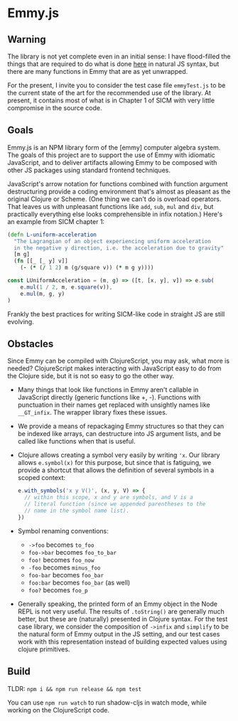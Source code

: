 
# Emmy.js

## Warning

The library is not yet complete even in an initial sense: I have
flood-filled the things that are required to do what is
done [here](https://kloimhardt.github.io/blog/html/sicmutils-as-js-book-part1.html)
in natural JS syntax, but there are many functions in Emmy that are
as yet unwrapped.

For the present, I invite you to consider the test case file `emmyTest.js`
to be the current state of the art for the recommended use of the library.
At present, it contains most of what is in Chapter 1 of SICM with very
little compromise in the source code.

## Goals

Emmy.js is an NPM library form of the [emmy] computer algebra system.
The goals of this project are to support the use of Emmy with
idiomatic JavaScript, and to deliver artifacts allowing Emmy to
be composed with other JS packages using standard frontend techniques.

JavaScript's arrow notation for functions combined with function
argument destructuring provide a coding environment that's almost
as pleasant as the original Clojure or Scheme. (One thing we can't
do is overload operators. That leaves us with unpleasant functions
like `add`, `sub`, `mul` and `div`, but practically everything
else looks comprehensible in infix notation.) Here's an example from
SICM chapter 1:

```clojure
(defn L-uniform-acceleration
  "The Lagrangian of an object experiencing uniform acceleration
  in the negative y direction, i.e. the acceleration due to gravity"
  [m g]
  (fn [[_ [_ y] v]]
    (- (* (/ 1 2) m (g/square v)) (* m g y))))
```

```js
const LUniformAcceleration = (m, g) => ([t, [x, y], v]) => e.sub(
    e.mul(1 / 2, m, e.square(v)),
    e.mul(m, g, y)
)
```

Frankly the best practices for writing SICM-like code in straight
JS are still evolving.

## Obstacles

Since Emmy can be compiled with ClojureScript, you may ask, what more
is needed? ClojureScript makes interacting with JavaScript easy to do
from the Clojure side, but it is not so easy to go the other way.

- Many things that look like functions in Emmy aren't callable in
  JavaScript directly (generic functions like +, -). Functions with
  punctuation in their names get replaced with unsightly names like
  `__GT_infix`. The wrapper library fixes these issues.

- We provide a means of repackaging Emmy structures so that they can
  be indexed like arrays, can destructure into JS argument lists, and
  be called like functions when that is useful.

- Clojure allows creating a symbol very easily by writing `'x`.
  Our library allows `e.symbol(x)` for this purpose, but since that
  is fatiguing, we provide a shortcut that allows the definition
  of several symbols in a scoped context:

  ```js
  e.with_symbols('x y V()', (x, y, V) => {
    // within this scope, x and y are symbols, and V is a
    // literal function (since we appended parentheses to the
    // name in the symbol name list).
  })
  ```
- Symbol renaming conventions:

  - `->foo` becomes `to_foo`
  - `foo->bar` becomes `foo_to_bar`
  - `foo!` becomes `foo_now`
  - `-foo` becomes `minus_foo`
  - `foo-bar` becomes `foo_bar`
  - `foo:bar` becomes `foo_bar` (as well)
  - `foo?` becomes `foo_p`

- Generally speaking, the printed form of an Emmy object in the Node
  REPL is not very useful. The results of `.toString()` are generally
  much better, but these are (naturally) presented in Clojure syntax.
  For the test case library, we consider the composition of `->infix`
  and `simplify` to be the natural form of Emmy output in the JS setting,
  and our test cases work with this representation instead of building
  expected values using clojure primitives.

## Build

TLDR: `npm i && npm run release && npm test`

You can use `npm run watch` to run shadow-cljs in watch mode,
while working on the ClojureScript code.
